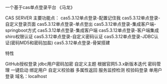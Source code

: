 一个基于cas单点登录平台
《马龙》

CAS SERVER
主要功能点：
cas5.3.12单点登录-配置记住我
cas5.3.12单点登录-自定义登录页面
cas5.3.12单点登录-单点登出
cas5.3.12单点登录-集成客户端-springboot方式
cas5.3.12单点登录-集成客户端
cas5.3.12单点登录-客户端集成shiro权限认证
cas5.3.12单点登录-自定义密码认证
cas5.3.12单点登录-JDBC认证(密码MD5和密码加盐)
cas5.3.12单点登录-骨架搭建

特性

GitHub授权登录
jdbc用户密码加密
自定义主题
根据官网5.3.x新版本迭代
密码管理
一键启动
绑定用户
自定义校验器
多属性返回
服务监控检测
校验码登录
单用户登录
域名：localhost
